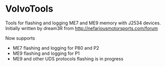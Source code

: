 # VolvoTools

Tools for flashing and logging ME7 and ME9 memory with J2534 devices. Initially written by dream3R from http://nefariousmotorsports.com/forum

Now supports
- ME7 flashing and logging for P80 and P2
- ME9 flashing and logging for P1
- ME9 and other UDS protocols flashing is in progress
